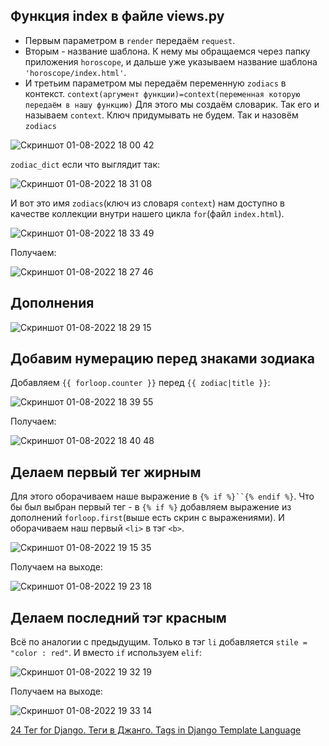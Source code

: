 ## Функция index в файле views.py
- Первым параметром в `render` передаём `request`. 
- Вторым - название шаблона. К нему мы обращаемся через папку приложения `horoscope`, и дальше уже указываем название шаблона `'horoscope/index.html'`.
- И третьим параметром мы передаём переменную `zodiacs` в контекст. `context(аргумент функции)=context(переменная которую передаём в нашу функцию)`
Для этого мы создаём словарик. Так его и называем `context`. Ключ придумывать не будем. Так и назовём `zodiacs`

![Скриншот 01-08-2022 18 00 42](https://user-images.githubusercontent.com/84935915/182179241-65d780a1-fda0-4534-b272-1ae438ee92de.png)

`zodiac_dict` если что выглядит так:

![Скриншот 01-08-2022 18 31 08](https://user-images.githubusercontent.com/84935915/182185304-896df34e-06ba-448d-a22a-099c9fad81f3.png)

И вот это имя `zodiacs`(ключ из словаря `context`) нам доступно в качестве коллекции внутри нашего цикла `for`(файл `index.html`).

![Скриншот 01-08-2022 18 33 49](https://user-images.githubusercontent.com/84935915/182185817-cf5a0bae-eec9-42ab-99a5-4b8cd2768223.png)


Получаем:

![Скриншот 01-08-2022 18 27 46](https://user-images.githubusercontent.com/84935915/182184687-8cd2d663-bd48-4d7f-9779-c85c6cdfcb6a.png)

## Дополнения

![Скриншот 01-08-2022 18 29 15](https://user-images.githubusercontent.com/84935915/182184870-d9be9e4c-3318-4b04-8868-fe2a8941a2b6.png)

## Добавим нумерацию перед знаками зодиака

Добавляем `{{ forloop.counter }}` перед `{{ zodiac|title }}`:

![Скриншот 01-08-2022 18 39 55](https://user-images.githubusercontent.com/84935915/182187002-0aca82a6-88b0-428a-8830-0366d5602a41.png)

Получаем:

![Скриншот 01-08-2022 18 40 48](https://user-images.githubusercontent.com/84935915/182187204-c9b6122c-6930-4122-a4b2-5e594a9c890a.png)

## Делаем первый тег жирным

Для этого оборачиваем наше выражение в `{% if %}``{% endif %}`. Что бы был выбран первый тег - в `{% if %}` добавляем выражение из дополнений `forloop.first`(выше есть скрин с выражениями). И оборачиваем наш первый `<li>` в тэг `<b>`.

![Скриншот 01-08-2022 19 15 35](https://user-images.githubusercontent.com/84935915/182194608-ece020d9-903b-4282-a9c6-985b641e55c6.png)

Получаем на выходе:

![Скриншот 01-08-2022 19 23 18](https://user-images.githubusercontent.com/84935915/182197267-624d73b2-db50-4eff-810a-e099bbb79348.png)

## Делаем последний тэг красным

Всё по аналогии с предыдущим. Только в тэг `li` добавляется `stile = "color : red"`. И вместо `if` используем `elif`:

![Скриншот 01-08-2022 19 32 19](https://user-images.githubusercontent.com/84935915/182198708-a36c0ef9-cfc4-4111-9d5e-f9e153d317cb.png)

Получаем на выходе:

![Скриншот 01-08-2022 19 33 14](https://user-images.githubusercontent.com/84935915/182198835-f1fa08c4-0c90-4b87-998e-d751ad438f8d.png)











[24 Тег for Django. Теги в Джанго. Tags in Django Template Language](https://www.youtube.com/watch?v=PUCbrPXU2UI&list=PLQAt0m1f9OHvGM7Y7jAQP8TKbBd3up4K2&index=25)
